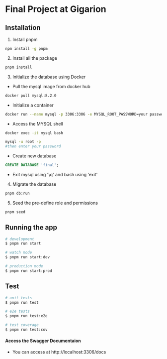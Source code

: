 # Final Project at Gigarion

## Installation
1. Install pnpm
```bash
npm install -g pnpm
```
2. Install all the package
```bash
pnpm install
```
3. Initialize the database using Docker
- Pull the mysql image from docker hub
```bash
docker pull mysql:8.2.0
```
- Initialize a container
```bash
docker run --name mysql -p 3306:3306 -e MYSQL_ROOT_PASSWORD=your password -d mysql:8.2.0
```
- Access the MYSQL shell
```bash
docker exec -it mysql bash
```
```bash
mysql -u root -p
#then enter your password
```
- Create new database
```sql
CREATE DATABASE 'final'; 
```
- Exit mysql using '\q' and bash using 'exit'
4. Migrate the database
```bash
pnpm db:run
```
5. Seed the pre-define role and permissions
```bash
pnpm seed
```
## Running the app

```bash
# development
$ pnpm run start

# watch mode
$ pnpm run start:dev

# production mode
$ pnpm run start:prod
```

## Test

```bash
# unit tests
$ pnpm run test

# e2e tests
$ pnpm run test:e2e

# test coverage
$ pnpm run test:cov
```
#### Access the Swagger Documentaion
- You can access at http://localhost:3306/docs